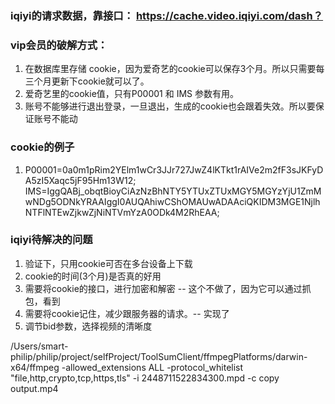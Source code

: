 ### iqiyi的请求数据，靠接口： https://cache.video.iqiyi.com/dash？

### vip会员的破解方式：
1. 在数据库里存储 cookie，因为爱奇艺的cookie可以保存3个月。所以只需要每三个月更新下cookie就可以了。
2. 爱奇艺里的cookie值，只有P00001 和 IMS 参数有用。
3. 账号不能够进行退出登录，一旦退出，生成的cookie也会跟着失效。所以要保证账号不能动


### cookie的例子
1. P00001=0a0m1pRim2YElm1wCr3JJr727JwZ4lKTkt1rAIVe2m2fF3sJKFyDA5zI5Xaqc5jF95Hm13W12; IMS=IggQABj_obqtBioyCiAzNzBhNTY5YTUxZTUxMGY5MGYzYjU1ZmMwNDg5ODNkYRAAIggI0AUQAhiwCShOMAUwADAAciQKIDM3MGE1NjlhNTFlNTEwZjkwZjNiNTVmYzA0ODk4M2RhEAA;


### iqiyi待解决的问题
1. 验证下，只用cookie可否在多台设备上下载
2. cookie的时间(3个月)是否真的好用
3. 需要将cookie的接口，进行加密和解密  -- 这个不做了，因为它可以通过抓包，看到
4. 需要将cookie记住，减少跟服务器的请求。-- 实现了
5. 调节bid参数，选择视频的清晰度



/Users/smart-philip/philip/project/selfProject/ToolSumClient/ffmpegPlatforms/darwin-x64/ffmpeg -allowed_extensions ALL -protocol_whitelist "file,http,crypto,tcp,https,tls" -i 2448711522834300.mpd -c copy output.mp4